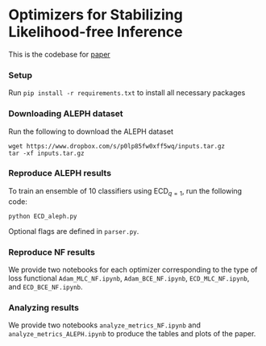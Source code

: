# Optimizers for Stabilizing Likelihood-free Inference

This is the codebase for [paper](https://arxiv.org/pdf/2501.18419)

### Setup
Run `pip install -r requirements.txt` to install all necessary packages

### Downloading ALEPH dataset
Run the following to download the ALEPH dataset
```
wget https://www.dropbox.com/s/p0lp85fw0xff5wq/inputs.tar.gz
tar -xf inputs.tar.gz
```

### Reproduce ALEPH results
To train an ensemble of 10 classifiers using $\mathsf{ECD}_{q=1}$, run the following code:
```
python ECD_aleph.py
```
Optional flags are defined in `parser.py`.

### Reproduce NF results
We provide two notebooks for each optimizer corresponding to the type of loss functional `Adam_MLC_NF.ipynb`, `Adam_BCE_NF.ipynb`, `ECD_MLC_NF.ipynb`, and `ECD_BCE_NF.ipynb`.

### Analyzing results
We provide two notebooks `analyze_metrics_NF.ipynb` and `analyze_metrics_ALEPH.ipynb` to produce the tables and plots of the paper.
